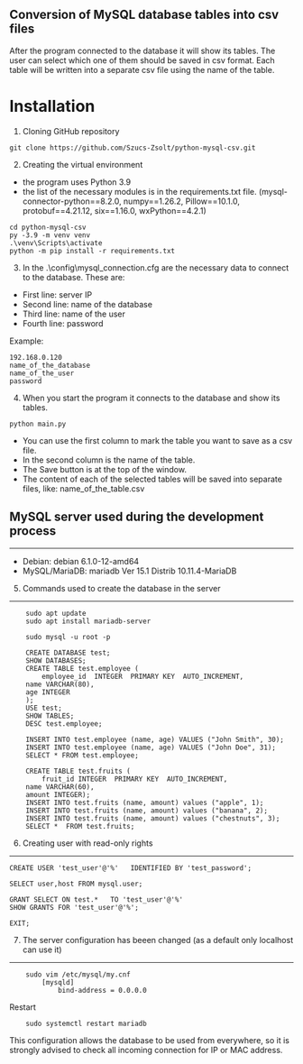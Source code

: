 ## Conversion of MySQL database tables into csv files

After the program connected to the database it will show its tables.
The user can select which one of them should be saved in csv format.
Each table will be written into a separate csv file using the name of the table.

# Installation
1. Cloning GitHub repository 
```
git clone https://github.com/Szucs-Zsolt/python-mysql-csv.git
```

2. Creating the virtual environment
- the program uses Python 3.9 
- the list of the necessary modules is in the requirements.txt file. (mysql-connector-python==8.2.0, numpy==1.26.2, Pillow==10.1.0, protobuf==4.21.12, six==1.16.0, wxPython==4.2.1)
```
cd python-mysql-csv
py -3.9 -m venv venv
.\venv\Scripts\activate
python -m pip install -r requirements.txt
```

3. In the .\config\mysql_connection.cfg are the necessary data to connect to the database. These are:
- First line: server IP
- Second line: name of the database 
- Third line: name of the user
- Fourth line: password

Example:
```
192.168.0.120
name_of_the_database
name_of_the_user
password
```
4. When you start the program it connects to the database and show its tables.
```
python main.py
```
- You can use the first column to mark the table you want to save as a csv file.
- In the second column is the name of the table.
- The Save button is at the top of the window.
- The content of each of the selected tables will be saved into separate files, like: name_of_the_table.csv


## MySQL server used during the development process
---------------------------------------------------
- Debian: debian 6.1.0-12-amd64
- MySQL/MariaDB: mariadb  Ver 15.1 Distrib 10.11.4-MariaDB

5) Commands used to create the database in the server
-----------------------------------------------------
```
    sudo apt update
    sudo apt install mariadb-server

    sudo mysql -u root -p
	
    CREATE DATABASE test;
    SHOW DATABASES;
    CREATE TABLE test.employee (
        employee_id  INTEGER  PRIMARY KEY  AUTO_INCREMENT,
 	name VARCHAR(80),
	age INTEGER
    );
    USE test;
    SHOW TABLES;
    DESC test.employee;
	
    INSERT INTO test.employee (name, age) VALUES ("John Smith", 30);
    INSERT INTO test.employee (name, age) VALUES ("John Doe", 31);
    SELECT * FROM test.employee;

    CREATE TABLE test.fruits (
        fruit_id INTEGER  PRIMARY KEY  AUTO_INCREMENT,
	name VARCHAR(60),
	amount INTEGER);
    INSERT INTO test.fruits (name, amount) values ("apple", 1);
    INSERT INTO test.fruits (name, amount) values ("banana", 2);
    INSERT INTO test.fruits (name, amount) values ("chestnuts", 3);
    SELECT *  FROM test.fruits;
```
6) Creating user with read-only rights
--------------------------------------

    CREATE USER 'test_user'@'%'   IDENTIFIED BY 'test_password';

    SELECT user,host FROM mysql.user;

    GRANT SELECT ON test.*   TO 'test_user'@'%'
    SHOW GRANTS FOR 'test_user'@'%';

    EXIT;	


7) The server configuration has beeen changed (as a default only localhost can use it)
-------------------------------------------------------------------------------
```
    sudo vim /etc/mysql/my.cnf
        [mysqld]
            bind-address = 0.0.0.0
```

Restart
```
    sudo systemctl restart mariadb
```

This configuration allows the database to be used from everywhere, so it is strongly advised to check all incoming connection for IP or MAC address.
